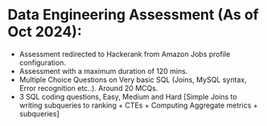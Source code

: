 # Data Engineering Assessment (As of Oct 2024):
+ Assessment redirected to Hackerank from Amazon Jobs profile configuration.  
+ Assessment with a maximum duration of 120 mins.  
+ Multiple Choice Questions on Very basic SQL (Joins, MySQL syntax, Error recognition etc..). Around 20 MCQs.
+ 3 SQL coding questions, Easy, Medium and Hard [Simple Joins to writing subqueries to ranking + CTEs + Computing Aggregate metrics + subqueries]
